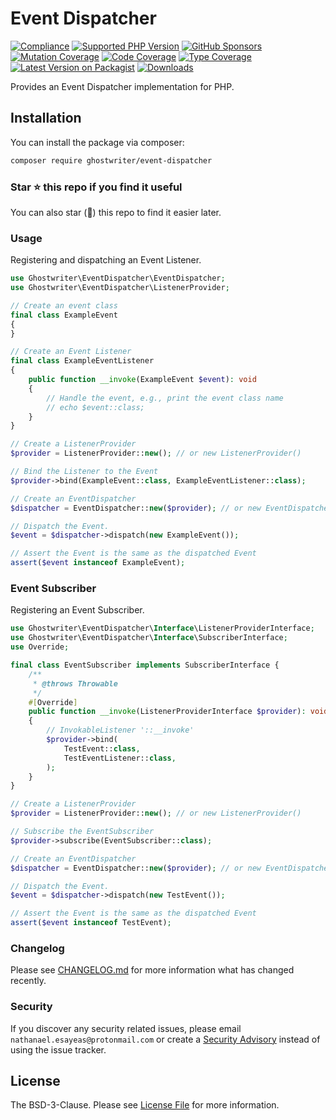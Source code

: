 # Event Dispatcher

[![Compliance](https://github.com/ghostwriter/event-dispatcher/actions/workflows/compliance.yml/badge.svg)](https://github.com/ghostwriter/event-dispatcher/actions/workflows/compliance.yml)
[![Supported PHP Version](https://badgen.net/packagist/php/ghostwriter/event-dispatcher?color=8892bf)](https://www.php.net/supported-versions)
[![GitHub Sponsors](https://img.shields.io/github/sponsors/ghostwriter?label=Sponsor+@ghostwriter/event-dispatcher&logo=GitHub+Sponsors)](https://github.com/sponsors/ghostwriter)
[![Mutation Coverage](https://img.shields.io/endpoint?style=flat&url=https%3A%2F%2Fbadge-api.stryker-mutator.io%2Fgithub.com%2Fghostwriter%2Fevent-dispatcher%2Fmain)](https://dashboard.stryker-mutator.io/reports/github.com/ghostwriter/event-dispatcher/main)
[![Code Coverage](https://codecov.io/gh/ghostwriter/event-dispatcher/branch/main/graph/badge.svg)](https://codecov.io/gh/ghostwriter/event-dispatcher)
[![Type Coverage](https://shepherd.dev/github/ghostwriter/event-dispatcher/coverage.svg)](https://shepherd.dev/github/ghostwriter/event-dispatcher)
[![Latest Version on Packagist](https://badgen.net/packagist/v/ghostwriter/event-dispatcher)](https://packagist.org/packages/ghostwriter/event-dispatcher)
[![Downloads](https://badgen.net/packagist/dt/ghostwriter/event-dispatcher?color=blue)](https://packagist.org/packages/ghostwriter/event-dispatcher)

Provides an Event Dispatcher implementation for PHP.

## Installation

You can install the package via composer:

``` bash
composer require ghostwriter/event-dispatcher
```

### Star ⭐️ this repo if you find it useful

You can also star (🌟) this repo to find it easier later.

### Usage

Registering and dispatching an Event Listener.

```php
use Ghostwriter\EventDispatcher\EventDispatcher;
use Ghostwriter\EventDispatcher\ListenerProvider;

// Create an event class
final class ExampleEvent
{
}

// Create an Event Listener
final class ExampleEventListener
{
    public function __invoke(ExampleEvent $event): void
    {
        // Handle the event, e.g., print the event class name
        // echo $event::class;
    }
}

// Create a ListenerProvider
$provider = ListenerProvider::new(); // or new ListenerProvider()

// Bind the Listener to the Event
$provider->bind(ExampleEvent::class, ExampleEventListener::class);

// Create an EventDispatcher
$dispatcher = EventDispatcher::new($provider); // or new EventDispatcher($provider)

// Dispatch the Event.
$event = $dispatcher->dispatch(new ExampleEvent());

// Assert the Event is the same as the dispatched Event
assert($event instanceof ExampleEvent);
```

### Event Subscriber

Registering an Event Subscriber.

```php
use Ghostwriter\EventDispatcher\Interface\ListenerProviderInterface;
use Ghostwriter\EventDispatcher\Interface\SubscriberInterface;
use Override;

final class EventSubscriber implements SubscriberInterface {
    /**
     * @throws Throwable
     */
    #[Override]
    public function __invoke(ListenerProviderInterface $provider): void
    {
        // InvokableListener '::__invoke'
        $provider->bind(
            TestEvent::class, 
            TestEventListener::class,
        );
    }
}

// Create a ListenerProvider
$provider = ListenerProvider::new(); // or new ListenerProvider()

// Subscribe the EventSubscriber
$provider->subscribe(EventSubscriber::class);

// Create an EventDispatcher
$dispatcher = EventDispatcher::new($provider); // or new EventDispatcher($provider)

// Dispatch the Event.
$event = $dispatcher->dispatch(new TestEvent());

// Assert the Event is the same as the dispatched Event
assert($event instanceof TestEvent);
```

### Changelog

Please see [CHANGELOG.md](./CHANGELOG.md) for more information what has changed recently.

### Security

If you discover any security related issues, please email `nathanael.esayeas@protonmail.com` or create a [Security Advisory](https://github.com/ghostwriter/event-dispatcher/security/advisories/new) instead of using the issue tracker.

## License

The BSD-3-Clause. Please see [License File](./LICENSE) for more information.
